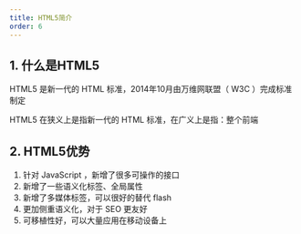 ```yaml
---
title: HTML5简介
order: 6
---
```


## 1. 什么是HTML5

HTML5 是新一代的 HTML 标准，2014年10月由万维网联盟（ W3C ）完成标准制定

HTML5 在狭义上是指新一代的 HTML 标准，在广义上是指：整个前端

## 2. HTML5优势

1. 针对 JavaScript ，新增了很多可操作的接口
2. 新增了一些语义化标签、全局属性
3. 新增了多媒体标签，可以很好的替代 flash 
4. 更加侧重语义化，对于 SEO 更友好
5. 可移植性好，可以大量应用在移动设备上

